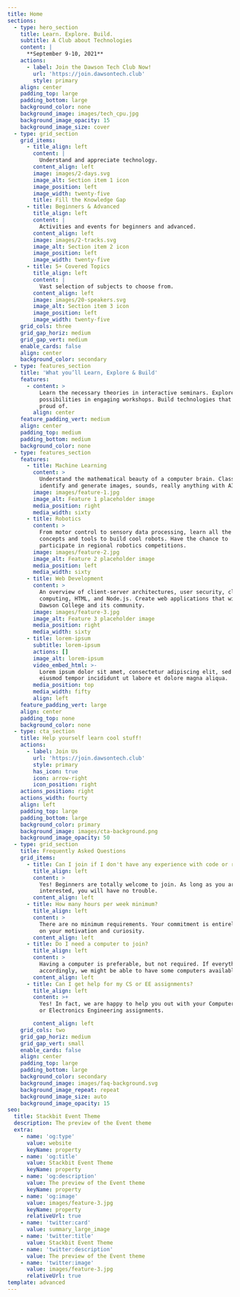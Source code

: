 ```yaml
---
title: Home
sections:
  - type: hero_section
    title: Learn. Explore. Build.
    subtitle: A Club about Technologies
    content: |
      **September 9-10, 2021**
    actions:
      - label: Join the Dawson Tech Club Now!
        url: 'https://join.dawsontech.club'
        style: primary
    align: center
    padding_top: large
    padding_bottom: large
    background_color: none
    background_image: images/tech_cpu.jpg
    background_image_opacity: 15
    background_image_size: cover
  - type: grid_section
    grid_items:
      - title_align: left
        content: |
          Understand and appreciate technology.
        content_align: left
        image: images/2-days.svg
        image_alt: Section item 1 icon
        image_position: left
        image_width: twenty-five
        title: Fill the Knowledge Gap
      - title: Beginners & Advanced
        title_align: left
        content: |
          Activities and events for beginners and advanced.
        content_align: left
        image: images/2-tracks.svg
        image_alt: Section item 2 icon
        image_position: left
        image_width: twenty-five
      - title: 5+ Covered Topics
        title_align: left
        content: |
          Vast selection of subjects to choose from.
        content_align: left
        image: images/20-speakers.svg
        image_alt: Section item 3 icon
        image_position: left
        image_width: twenty-five
    grid_cols: three
    grid_gap_horiz: medium
    grid_gap_vert: medium
    enable_cards: false
    align: center
    background_color: secondary
  - type: features_section
    title: 'What you’ll Learn, Explore & Build'
    features:
      - content: >
          Learn the necessary theories in interactive seminars. Explore endless
          possibilities in engaging workshops. Build technologies that you are
          proud of.
        align: center
    feature_padding_vert: medium
    align: center
    padding_top: medium
    padding_bottom: medium
    background_color: none
  - type: features_section
    features:
      - title: Machine Learning
        content: >
          Understand the mathematical beauty of a computer brain. Classify,
          identify and generate images, sounds, really anything with AI.
        image: images/feature-1.jpg
        image_alt: Feature 1 placeholder image
        media_position: right
        media_width: sixty
      - title: Robotics
        content: >
          From motor control to sensory data processing, learn all the necessary
          concepts and tools to build cool robots. Have the chance to
          participate in regional robotics competitions.
        image: images/feature-2.jpg
        image_alt: Feature 2 placeholder image
        media_position: left
        media_width: sixty
      - title: Web Development
        content: >
          An overview of client-server architectures, user security, cloud
          computing, HTML, and Node.js. Create web applications that will help
          Dawson College and its community.
        image: images/feature-3.jpg
        image_alt: Feature 3 placeholder image
        media_position: right
        media_width: sixty
      - title: lorem-ipsum
        subtitle: lorem-ipsum
        actions: []
        image_alt: lorem-ipsum
        video_embed_html: >-
          Lorem ipsum dolor sit amet, consectetur adipiscing elit, sed do
          eiusmod tempor incididunt ut labore et dolore magna aliqua.
        media_position: top
        media_width: fifty
        align: left
    feature_padding_vert: large
    align: center
    padding_top: none
    background_color: none
  - type: cta_section
    title: Help yourself learn cool stuff!
    actions:
      - label: Join Us
        url: 'https://join.dawsontech.club'
        style: primary
        has_icon: true
        icon: arrow-right
        icon_position: right
    actions_position: right
    actions_width: fourty
    align: left
    padding_top: large
    padding_bottom: large
    background_color: primary
    background_image: images/cta-background.png
    background_image_opacity: 50
  - type: grid_section
    title: Frequently Asked Questions
    grid_items:
      - title: Can I join if I don't have any experience with code or robotics?
        title_align: left
        content: >
          Yes! Beginners are totally welcome to join. As long as you are
          interested, you will have no trouble.
        content_align: left
      - title: How many hours per week minimum?
        title_align: left
        content: >
          There are no minimum requirements. Your commitment is entirely based
          on your motivation and curiosity.
        content_align: left
      - title: Do I need a computer to join?
        title_align: left
        content: >
          Having a computer is preferable, but not required. If everything goes
          accordingly, we might be able to have some computers available.
        content_align: left
      - title: Can I get help for my CS or EE assignments?
        title_align: left
        content: >+
          Yes! In fact, we are happy to help you out with your Computer Science
          or Electronics Engineering assignments.

        content_align: left
    grid_cols: two
    grid_gap_horiz: medium
    grid_gap_vert: small
    enable_cards: false
    align: center
    padding_top: large
    padding_bottom: large
    background_color: secondary
    background_image: images/faq-background.svg
    background_image_repeat: repeat
    background_image_size: auto
    background_image_opacity: 15
seo:
  title: Stackbit Event Theme
  description: The preview of the Event theme
  extra:
    - name: 'og:type'
      value: website
      keyName: property
    - name: 'og:title'
      value: Stackbit Event Theme
      keyName: property
    - name: 'og:description'
      value: The preview of the Event theme
      keyName: property
    - name: 'og:image'
      value: images/feature-3.jpg
      keyName: property
      relativeUrl: true
    - name: 'twitter:card'
      value: summary_large_image
    - name: 'twitter:title'
      value: Stackbit Event Theme
    - name: 'twitter:description'
      value: The preview of the Event theme
    - name: 'twitter:image'
      value: images/feature-3.jpg
      relativeUrl: true
template: advanced
---
```

